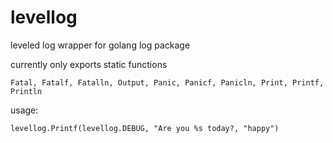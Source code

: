 # levellog
leveled log wrapper for golang log package

currently only exports static functions 
```
Fatal, Fatalf, Fatalln, Output, Panic, Panicf, Panicln, Print, Printf, Println
```
usage:
```
levellog.Printf(levellog.DEBUG, "Are you %s today?, "happy")
```
